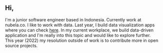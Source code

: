 ## Hi,

I'm a junior software engineer based in Indonesia. Currently work at nubela.co. I like to work with data. Last year, I build data visualization apps where you can check [here](https://www.figma.com/proto/SSAKGvudJEkUjlZLjDRTKC/hariswb-portfolio-2022?node-id=1%3A2&scaling=min-zoom&page-id=0%3A1). In my current workplace, we build data-driven application and I'm really into this topic and would like to explore further. This year (2022) my resolution outside of work is to contribute more in open source projects. 
